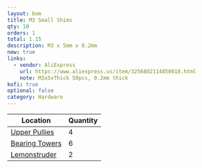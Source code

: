 ```yaml
---
layout: bom
title: M3 Small Shims
qty: 10
orders: 1
total: 1.15
description: M3 x 5mm x 0.2mm
new: true
links:
  - vendor: AliExpress
    url: https://www.aliexpress.us/item/3256802114850018.html
    note: M3x5xThick 50pcs, 0.2mm thick
kofi: true
optional: false
category: Hardware
---
```


| Location                                                           | Quantity |
|--------------------------------------------------------------------|----------|
| [Upper Pullies](/assets/guide/midplate---right---upper-pulley.jpg) | 4        |
| [Bearing Towers](/assets/guide/rail---bearing-towers.jpg)          | 6        |
| [Lemonstruder](/assets/guide/lemonstruder---first-shim.jpg)        | 2        |